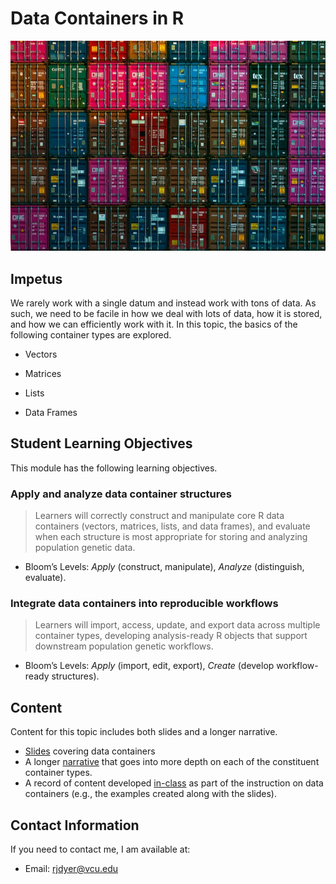# Data Containers in R

![](media/teng-yuhong-qMehmIyaXvY-unsplash.jpg)

## Impetus

We rarely work with a single datum and instead work with tons of data. As such, we need to be facile in how we deal with lots of data, how it is stored, and how we can efficiently work with it. In this topic, the basics of the following container types are explored.

-   Vectors

-   Matrices

-   Lists

-   Data Frames

## Student Learning Objectives

This module has the following learning objectives.

### Apply and analyze data container structures

> Learners will correctly construct and manipulate core R data containers (vectors, matrices, lists, and data frames), and evaluate when each structure is most appropriate for storing and analyzing population genetic data.

-   Bloom’s Levels: *Apply* (construct, manipulate), *Analyze* (distinguish, evaluate).

### Integrate data containers into reproducible workflows

> Learners will import, access, update, and export data across multiple container types, developing analysis-ready R objects that support downstream population genetic workflows.

-   Bloom’s Levels: *Apply* (import, edit, export), *Create* (develop workflow-ready structures).

## Content

Content for this topic includes both slides and a longer narrative.

-   [Slides](https://dyerlabteaching.github.io/Data-Containers/slides.html#/title-slide) covering data containers
-   A longer [narrative](https://dyerlabteaching.github.io/Data-Containers/narrative.html) that goes into more depth on each of the constituent container types.
-   A record of content developed [in-class](https://dyerlabteaching.github.io/Data-Containers/in-class.html) as part of the instruction on data containers (e.g., the examples created along with the slides).

## Contact Information

If you need to contact me, I am available at:

-   Email: [rjdyer\@vcu.edu](mailto://rjdyer@vcu.edu)
